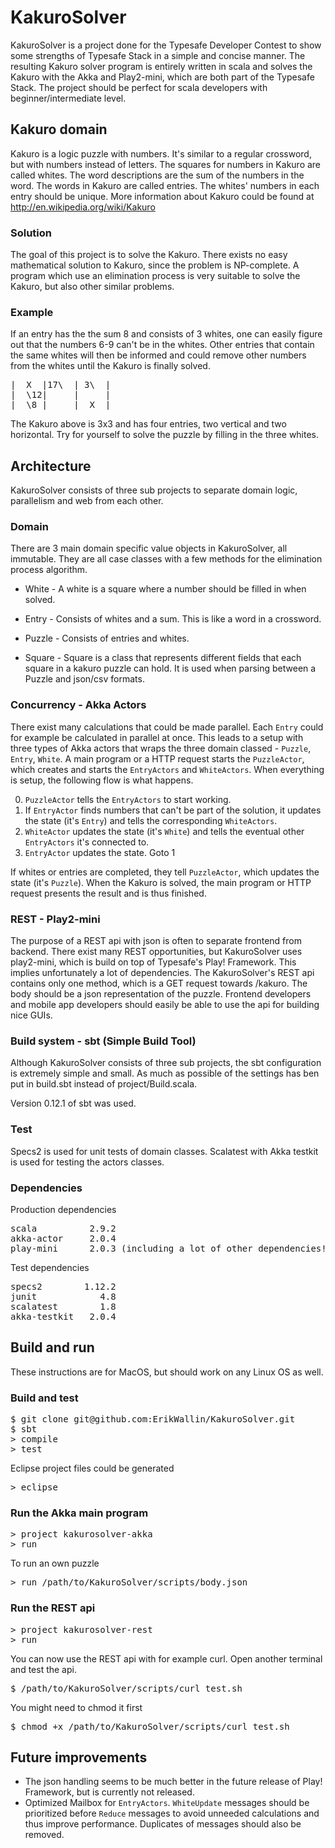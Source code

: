# KakuroSolver
KakuroSolver is a project done for the Typesafe Developer Contest to show some strengths of Typesafe Stack in a simple and concise manner. The resulting Kakuro solver program is entirely written in scala and solves the Kakuro with the Akka and Play2-mini, which are both part of the Typesafe Stack. The project should be perfect for scala developers with beginner/intermediate level.

## Kakuro domain
Kakuro is a logic puzzle with numbers. It's similar to a regular crossword, but with numbers instead of letters. The squares for numbers in Kakuro are called whites. The word descriptions are the sum of the numbers in the word. The words in Kakuro are called entries. The whites' numbers in each entry should be unique. More information about Kakuro could be found at http://en.wikipedia.org/wiki/Kakuro

### Solution
The goal of this project is to solve the Kakuro. There exists no easy mathematical solution to Kakuro, since the problem is NP-complete. A program which use an elimination process is very suitable to solve the Kakuro, but also other similar problems.

### Example
If an entry has the the sum 8 and consists of 3 whites, one can easily figure out that the numbers 6-9 can't be in the whites. Other entries that contain the same whites will then be informed and could remove other numbers from the whites until the Kakuro is finally solved.

<pre>
|  X  |17\  | 3\  | 
|  \12|     |     |
|  \8 |     |  X  |
</pre>

The Kakuro above is 3x3 and has four entries, two vertical and two horizontal. Try for yourself to solve the puzzle by filling in the three whites.

## Architecture
KakuroSolver consists of three sub projects to separate domain logic, parallelism and web from each other.

### Domain
There are 3 main domain specific value objects in KakuroSolver, all immutable. They are all case classes with a few methods for the elimination process algorithm.

* White - A white is a square where a number should be filled in when solved.
* Entry - Consists of whites and a sum. This is like a word in a crossword.
* Puzzle - Consists of entries and whites.

* Square - Square is a class that represents different fields that each square in a kakuro puzzle can hold. It is used when parsing between a Puzzle and json/csv formats.

### Concurrency - Akka Actors
There exist many calculations that could be made parallel. Each <code>Entry</code> could for example be calculated in parallel at once. This leads to a setup with three types of Akka actors that wraps the three domain classed - <code>Puzzle</code>, <code>Entry</code>, <code>White</code>. A main program or a HTTP request starts the <code>PuzzleActor</code>, which creates and starts the <code>EntryActors</code> and <code>WhiteActors</code>. When everything is setup, the following flow is what happens.

0. <code>PuzzleActor</code> tells the <code>EntryActors</code> to start working.
1. If <code>EntryActor</code> finds numbers that can't be part of the solution, it updates the state (it's <code>Entry</code>) and tells the corresponding <code>WhiteActors</code>.
2. <code>WhiteActor</code> updates the state (it's <code>White</code>) and tells the eventual other <code>EntryActors</code> it's connected to.
3. <code>EntryActor</code> updates the state. Goto 1

If whites or entries are completed, they tell <code>PuzzleActor</code>, which updates the state (it's <code>Puzzle</code>). When the Kakuro is solved, the main program or HTTP request presents the result and is thus finished.  

### REST - Play2-mini
The purpose of a REST api with json is often to separate frontend from backend. There exist many REST opportunities, but KakuroSolver uses play2-mini, which is build on top of Typesafe's Play! Framework. This implies unfortunately a lot of dependencies. The KakuroSolver's REST api contains only one method, which is a GET request towards /kakuro. The body should be a json representation of the puzzle. Frontend developers and mobile app developers should easily be able to use the api for building nice GUIs.

### Build system - sbt (Simple Build Tool)
Although KakuroSolver consists of three sub projects, the sbt configuration is extremely simple and small. As much as possible of the settings has ben put in build.sbt instead of project/Build.scala.

Version 0.12.1 of sbt was used.

### Test
Specs2 is used for unit tests of domain classes.
Scalatest with Akka testkit is used for testing the actors classes.

### Dependencies
Production dependencies
<pre>
scala          2.9.2
akka-actor     2.0.4
play-mini      2.0.3 (including a lot of other dependencies!)
</pre>

Test dependencies
<pre>
specs2        1.12.2
junit            4.8
scalatest        1.8
akka-testkit   2.0.4
</pre>

## Build and run
These instructions are for MacOS, but should work on any Linux OS as well.

### Build and test
<pre>
$ git clone git@github.com:ErikWallin/KakuroSolver.git
$ sbt
> compile
> test
</pre>
Eclipse project files could be generated
<pre>
> eclipse
</pre>

### Run the Akka main program
<pre>
> project kakurosolver-akka
> run
</pre>
To run an own puzzle
<pre>
> run /path/to/KakuroSolver/scripts/body.json
</pre>

### Run the REST api
<pre>
> project kakurosolver-rest
> run
</pre>
You can now use the REST api with for example curl. Open another terminal and test the api.
<pre>
$ /path/to/KakuroSolver/scripts/curl_test.sh
</pre>
You might need to chmod it first
<pre>
$ chmod +x /path/to/KakuroSolver/scripts/curl_test.sh 
</pre>

## Future improvements
* The json handling seems to be much better in the future release of Play! Framework, but is currently not released.
* Optimized Mailbox for <code>EntryActors</code>. <code>WhiteUpdate</code> messages should be prioritized before <code>Reduce</code> messages to avoid unneeded calculations and thus improve performance. Duplicates of <Reduce> messages should also be removed.


